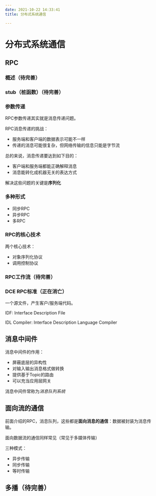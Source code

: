 ```yaml
---
date: 2021-10-22 14:33:41
title: 分布式系统通信

---
```

# 分布式系统通信

## RPC
### 概述（待完善）
### stub（桩函数）（待完善）

### 参数传递

RPC参数传递其实就是消息传递问题。

RPC消息传递的挑战：
- 服务端和客户端的数据表示可能不一样
- 传递的消息可能很复杂，但网络传输的信息只能是字节流

总的来说，消息传递要达到如下目的：
- 客户端和服务端都能正确解释消息
- 消息能转化成机器无关的表达方式

解决这些问题的关键是**序列化**

### 多种形式
- 同步RPC
- 异步RPC
- 多RPC

### RPC的核心技术
两个核心技术：
- 对象序列化协议
- 调用控制协议

### RPC工作流（待完善）

### DCE RPC标准（正在消亡）
一个源文件，产生客户/服务端代码。

IDF: Interface Description File

IDL Compiler: Interface Description Language Compiler



## 消息中间件
消息中间件的作用：
- 屏蔽底层的异构性
- 对输入输出消息格式做转换
- 提供基于Topic的路由
- 可以充当应用层网关

消息中间件常称为*消息队列系统*


## 面向流的通信
前面介绍的RPC，消息队列，这些都是**面向消息的通信**：数据被封装为消息传输。

面向数据流的通信同样常见（常见于多媒体传输）

三种模式：
- 异步传输
- 同步传输
- 等时传输

## 多播（待完善）